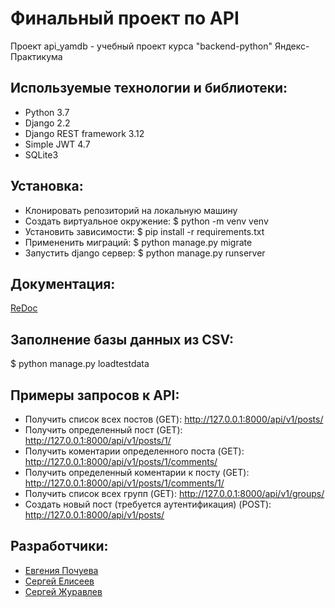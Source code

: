 # Финальный проект по API  
Проект api_yamdb - учебный проект курса "backend-python" Яндекс-Практикума


## Используемые технологии и библиотеки:
+ Python 3.7
+ Django 2.2
+ Django REST framework 3.12
+ Simple JWT 4.7
+ SQLite3


## Установка:
+ Клонировать репозиторий на локальную машину
+ Создать виртуальное окружение: $ python -m venv venv
+ Установить зависимости: $ pip install -r requirements.txt
+ Примененить миграций: $ python manage.py migrate
+ Запустить django сервер: $ python manage.py runserver


## Документация:
[ReDoc](http://127.0.0.1:8000/redoc/)


## Заполнение базы данных из CSV:
$ python manage.py loadtestdata


## Примеры запросов к API:
+ Получить список всех постов (GET): http://127.0.0.1:8000/api/v1/posts/
+ Получить определенный пост (GET): http://127.0.0.1:8000/api/v1/posts/1/
+ Получить коментарии определенного поста (GET): http://127.0.0.1:8000/api/v1/posts/1/comments/
+ Получить определенный коментарии к посту (GET): http://127.0.0.1:8000/api/v1/posts/1/comments/1/
+ Получить список всех групп (GET): http://127.0.0.1:8000/api/v1/groups/
+ Создать новый пост (требуется аутентификация) (POST): http://127.0.0.1:8000/api/v1/posts/


## Разработчики:
+ [Евгения Почуева](https://github.com/Eugen-bal)
+ [Сергей Елисеев](https://github.com/Serge170)
+ [Сергей Журавлев](https://github.com/geocrane)

